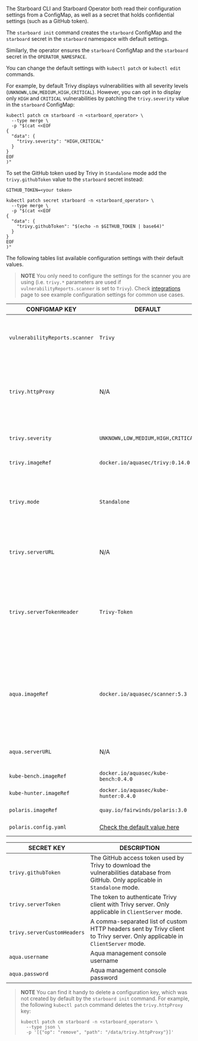 The Starboard CLI and Starboard Operator both read their configuration settings
from a ConfigMap, as well as a secret that holds confidential settings (such as
a GitHub token).

The `starboard init` command creates the `starboard` ConfigMap and the
`starboard` secret in the `starboard` namespace with default settings.

Similarly, the operator ensures the `starboard` ConfigMap and the `starboard`
secret in the `OPERATOR_NAMESPACE`.

You can change the default settings with `kubectl patch` or `kubectl edit`
commands.

For example, by default Trivy displays vulnerabilities with all severity levels
(`UNKNOWN,LOW,MEDIUM,HIGH,CRITICAL`). However, you can opt in to display only
`HIGH` and `CRITICAL` vulnerabilities by patching the `trivy.severity` value
in the `starboard` ConfigMap:

```
kubectl patch cm starboard -n <starboard_operator> \
  --type merge \
  -p "$(cat <<EOF
{
  "data": {
    "trivy.severity": "HIGH,CRITICAL"
  }
}
EOF
)"
```

To set the GitHub token used by Trivy in `Standalone` mode add the
`trivy.githubToken` value to the `starboard` secret instead:

```
GITHUB_TOKEN=<your token>

kubectl patch secret starboard -n <starboard_operator> \
  --type merge \
  -p "$(cat <<EOF
{
  "data": {
    "trivy.githubToken": "$(echo -n $GITHUB_TOKEN | base64)"
  }
}
EOF
)"
```

The following tables list available configuration settings with their default values.

> **NOTE** You only need to configure the settings for the scanner you are using (i.e. `trivy.*` parameters are
> used if `vulnerabilityReports.scanner` is set to `Trivy`). Check
> [integrations](./integrations/vulnerability-scanners/index.md) page to see example configuration settings for common use cases.

| CONFIGMAP KEY                  | DEFAULT                                                | DESCRIPTION |
| ------------------------------ | ------------------------------------------------------ | ----------- |
| `vulnerabilityReports.scanner` | `Trivy`                                                | The name of the scanner that generates vulnerability reports. Either `Trivy` or `Aqua`. |
| `trivy.httpProxy`              | N/A                                                    | The HTTP proxy used by Trivy to download the vulnerabilities database from GitHub. Only applicable in `Standalone` mode. |
| `trivy.severity`               | `UNKNOWN,LOW,MEDIUM,HIGH,CRITICAL`                     | A comma separated list of severity levels reported by Trivy |
| `trivy.imageRef`               | `docker.io/aquasec/trivy:0.14.0`                       | Trivy image reference |
| `trivy.mode`                   | `Standalone`                                           | Trivy client mode. Either `Standalone` or `ClientServer`. Depending on the active mode other settings might be applicable or required. |
| `trivy.serverURL`              | N/A                                                    | The endpoint URL of the Trivy server. Required in `ClientServer` mode. |
| `trivy.serverTokenHeader`      | `Trivy-Token`                                          | The name of the HTTP header to send the authentication token to Trivy server. Only application in `ClientServer` mode when `trivy.serverToken` is specified. |
| `aqua.imageRef`                | `docker.io/aquasec/scanner:5.3`                        | Aqua scanner image reference. The tag determines the version of the `scanner` binary executable and it must be compatible with version of Aqua console. |
| `aqua.serverURL`               | N/A                                                    | The endpoint URL of Aqua management console |
| `kube-bench.imageRef`          | `docker.io/aquasec/kube-bench:0.4.0`                   | kube-bench image reference |
| `kube-hunter.imageRef`         | `docker.io/aquasec/kube-hunter:0.4.0`                  | kube-hunter image reference |
| `polaris.imageRef`             | `quay.io/fairwinds/polaris:3.0`                        | Polaris image reference |
| `polaris.config.yaml`          | [Check the default value here][default-polaris-config] | Polaris configuration file |

| SECRET KEY                  | DESCRIPTION |
| --------------------------- | ----------- |
| `trivy.githubToken`         | The GitHub access token used by Trivy to download the vulnerabilities database from GitHub. Only applicable in `Standalone` mode. |
| `trivy.serverToken`         | The token to authenticate Trivy client with Trivy server. Only applicable in `ClientServer` mode. |
| `trivy.serverCustomHeaders` | A comma-separated list of custom HTTP headers sent by Trivy client to Trivy server. Only applicable in `ClientServer` mode. |
| `aqua.username`             | Aqua management console username |
| `aqua.password`             | Aqua management console password |

> **NOTE** You can find it handy to delete a configuration key, which was not created by default by the
> `starboard init` command. For example, the following `kubectl patch` command deletes the `trivy.httpProxy` key:
>
>     kubectl patch cm starboard -n <starboard_operator> \
>       --type json \
>       -p '[{"op": "remove", "path": "/data/trivy.httpProxy"}]'

[default-polaris-config]: https://raw.githubusercontent.com/aquasecurity/starboard/main/deploy/init/03-starboard.cm.yaml
